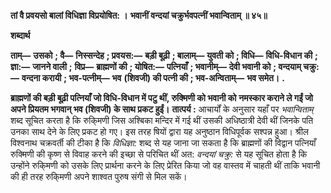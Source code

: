 **तां वै प्रवयसो बालां विधिज्ञा विप्रयोषित: ।** **भवानीं वन्दयां चक्रुर्भवपत्नीं भवान्विताम् ॥ ४५॥** 

**शब्दार्थ** 

**ताम्—** **उसको** **; वै—** **निस्सन्देह** **; प्रवयस:—** **बड़ी बूढ़ी** **; बालाम्—** **युवती को** **; विधि—** **विधि-विधान की** **; ज्ञा:—** **जानने वाली** **;** **विप्र—** **ब्राह्मणों की** **; योषित:—** **पत्नियाँ** **; भवानीम्—** **देवी भवानी को** **; वन्दयाम् चक्रु:—** **वन्दना करायी** **; भव-पत्नीम्—** **भव** **(शिवजी) की पत्नी की** **; भव-अन्विताम्—** **भव समेत।** **.** 

**ब्राह्मणों की बड़ी बूढ़ी पत्नियाँ जो विधि-विधान में पटु थीं, रुक्मिणी को भवानी को** **नमस्कार कराने ले गईं जो अपने प्रियतम भगवान् भव (शिवजी) के साथ प्रकट हुईं।** **तात्पर्य :** आचार्यों के अनुसार यहाँ पर *भवान्विताम्* शब्द सूचित करता है कि रुकि्मणी जिस अश्बिका मन्दिर में गई थीं उसकी अधिष्ठात्री देवी थीं जिनके पति उनका साथ देने के लिए प्रकट हो गए। इस तरह षियों द्वारा यह अनुष्ठान विधिपूर्वक सश्पन्न हुआ। श्रील विश्वनाथ चक्रवर्ती की टीका है कि *विधिज्ञा:* शब्द से यह जाना जा सकता है कि ब्राह्मणों की विद्वान पत्नियाँ रुक्मिणी की कृष्ण से विवाह करने की इच्छा से परिचित थीं अत: *वन्दयां चक्रु:* से यह सूचित होता है कि उन्होंने रुकि्मणी को उसके लिए प्रार्थना करने के लिए प्रेरित किया जो वह वास्तव में चाहती थीं ताकि भवानी की ही तरह रुकि्मणी अपने शाश्वत पुरुष संगी से मिल सकें।  